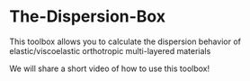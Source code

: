 # The-Dispersion-Box
This toolbox allows you to calculate the dispersion behavior of elastic/viscoelastic orthotropic multi-layered materials

We will share a short video of how to use this toolbox!
